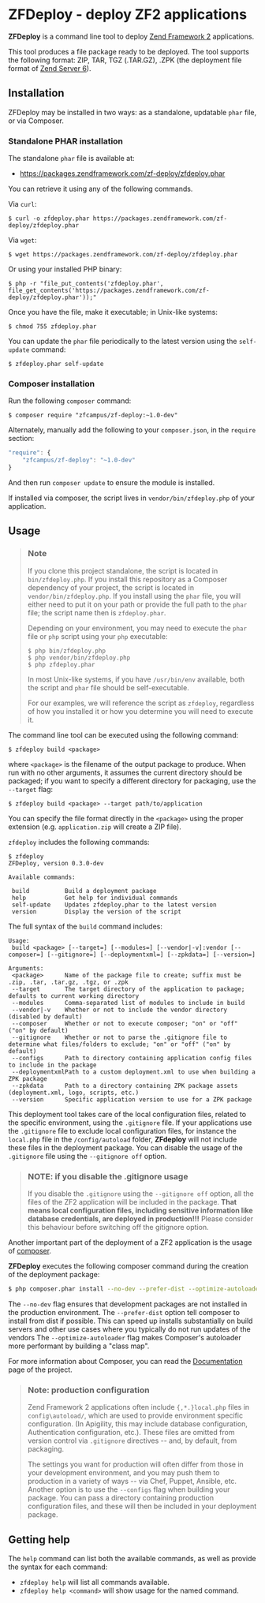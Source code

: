 ZFDeploy - deploy ZF2 applications
==================================

**ZFDeploy** is a command line tool to deploy [Zend Framework 2](http://framework.zend.com) applications.

This tool produces a file package ready to be deployed. The tool supports the following format:
ZIP, TAR, TGZ (.TAR.GZ), .ZPK (the deployment file format of [Zend Server 6](http://files.zend.com/help/Zend-Server/zend-server.htm#understanding_the_package_structure.htm)).

Installation
------------

ZFDeploy may be installed in two ways: as a standalone, updatable `phar` file,
or via Composer.

### Standalone PHAR installation

The standalone `phar` file is available at:

- https://packages.zendframework.com/zf-deploy/zfdeploy.phar

You can retrieve it using any of the following commands.

Via `curl`:

```console
$ curl -o zfdeploy.phar https://packages.zendframework.com/zf-deploy/zfdeploy.phar
```

Via `wget`:

```console
$ wget https://packages.zendframework.com/zf-deploy/zfdeploy.phar
```

Or using your installed PHP binary:

```console
$ php -r "file_put_contents('zfdeploy.phar', file_get_contents('https://packages.zendframework.com/zf-deploy/zfdeploy.phar'));"
```

Once you have the file, make it executable; in Unix-like systems:

```console
$ chmod 755 zfdeploy.phar
```

You can update the `phar` file periodically to the latest version using the `self-update` command:

```console
$ zfdeploy.phar self-update
```

### Composer installation

Run the following `composer` command:

```console
$ composer require "zfcampus/zf-deploy:~1.0-dev"
```

Alternately, manually add the following to your `composer.json`, in the `require` section:

```javascript
"require": {
    "zfcampus/zf-deploy": "~1.0-dev"
}
```

And then run `composer update` to ensure the module is installed.

If installed via composer, the script lives in `vendor/bin/zfdeploy.php` of your application.

Usage
-----

> ### Note
>
> If you clone this project standalone, the script is located in `bin/zfdeploy.php`. If you install
> this repository as a Composer dependency of your project, the script is located in
> `vendor/bin/zfdeploy.php`. If you install using the `phar` file, you will either need to put it on
> your path or provide the full path to the `phar` file; the script name then is `zfdeploy.phar`.
>
> Depending on your environment, you may need to execute the `phar` file or `php` script using your
> `php` executable:
>
> ```console
> $ php bin/zfdeploy.php
> $ php vendor/bin/zfdeploy.php
> $ php zfdeploy.phar
> ```
>
> In most Unix-like systems, if you have `/usr/bin/env` available, both the script and `phar` file
> should be self-executable.
>
> For our examples, we will reference the script as `zfdeploy`, regardless of how you installed it
> or how you determine you will need to execute it.

The command line tool can be executed using the following command:

```console
$ zfdeploy build <package>
```

where `<package>` is the filename of the output package to produce. When run with no other
arguments, it assumes the current directory should be packaged; if you want to specify a different
directory for packaging, use the `--target` flag:

```console
$ zfdeploy build <package> --target path/to/application
```

You can specify the file format directly in the `<package>` using the proper extension (e.g.
`application.zip` will create a ZIP file).

`zfdeploy` includes the following commands:

```console
$ zfdeploy
ZFDeploy, version 0.3.0-dev

Available commands:

 build          Build a deployment package
 help           Get help for individual commands
 self-update    Updates zfdeploy.phar to the latest version
 version        Display the version of the script
```

The full syntax of the `build` command includes:

```console
Usage:
 build <package> [--target=] [--modules=] [--vendor|-v]:vendor [--composer=] [--gitignore=] [--deploymentxml=] [--zpkdata=] [--version=]

Arguments:
 <package>      Name of the package file to create; suffix must be .zip, .tar, .tar.gz, .tgz, or .zpk
 --target       The target directory of the application to package; defaults to current working directory
 --modules      Comma-separated list of modules to include in build
 --vendor|-v    Whether or not to include the vendor directory (disabled by default)
 --composer     Whether or not to execute composer; "on" or "off" ("on" by default)
 --gitignore    Whether or not to parse the .gitignore file to determine what files/folders to exclude; "on" or "off" ("on" by default)
 --configs      Path to directory containing application config files to include in the package
 --deploymentxmlPath to a custom deployment.xml to use when building a ZPK package
 --zpkdata      Path to a directory containing ZPK package assets (deployment.xml, logo, scripts, etc.)
 --version      Specific application version to use for a ZPK package
```

This deployment tool takes care of the local configuration files, related to the specific
environment, using the `.gitignore` file. If your applications use the `.gitignore` file to exclude
local configuration files, for instance the `local.php` file in the `/config/autoload` folder,
**ZFdeploy** will not include these files in the deployment package. You can disable the usage of
the `.gitignore` file using the `--gitignore off` option.

> ### NOTE: if you disable the .gitignore usage
>
> If you disable the `.gitignore` using the `--gitignore off` option, all the files of the ZF2
> application will be included in the package. **That means local configuration files, including
> sensitive information like database credentials, are deployed in production!!!** Please consider
> this behaviour before switching off the gitignore option.

Another important part of the deployment of a ZF2 application is the usage of
[composer](https://getcomposer.org).

**ZFDeploy** executes the following composer command during the creation of the deployment package:

```bash
$ php composer.phar install --no-dev --prefer-dist --optimize-autoloader
```

The `--no-dev` flag ensures that development packages are not installed in the production
environment.  The `--prefer-dist` option tell composer to install from dist if possible. This can
speed up installs substantially on build servers and other use cases where you typically do not run
updates of the vendors The `--optimize-autoloader` flag makes Composer's autoloader more performant
by building a "class map".

For more information about Composer, you can read the [Documentation](https://getcomposer.org/doc/)
page of the project.

> ### Note: production configuration
>
> Zend Framework 2 applications often include `{,*.}local.php` files in `config\autoload/`, which
> are used to provide environment specific configuration. (In Apigility, this may include database
> configuration, Authentication configuration, etc.). These files are omitted from version control
> via `.gitignore` directives -- and, by default, from packaging.
>
> The settings you want for production will often differ from those in your development environment,
> and you may push them to production in a variety of ways -- via Chef, Puppet, Ansible, etc.
> Another option is to use the `--configs` flag when building your package. You can pass a directory
> containing production configuration files, and these will then be included in your deployment
> package.

Getting help
------------

The `help` command can list both the available commands, as well as provide the syntax for each
command:

- `zfdeploy help` will list all commands available.
- `zfdeploy help <command>` will show usage for the named command.
